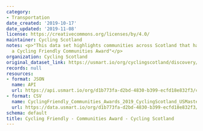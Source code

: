 ```yaml
---
category:
- Transportation
date_created: '2019-10-17'
date_updated: '2019-11-08'
license: https://creativecommons.org/licenses/by/4.0/
maintainer: Cycling Scotland
notes: <p>"This data set highlights communities across Scotland that have received
  a Cycling Friendly Communities Award"</p>
organization: Cycling Scotland
original_dataset_link: https://usmart.io/org/cyclingscotland/discovery/discovery-view-detail/8b952141-0d52-48f5-b16d-c11bb93664e8
records: null
resources:
- format: JSON
  name: API
  url: https://api.usmart.io/org/d1b773fa-d2bd-4830-b399-ecfd18e832f3/c7dfc2d0-cd22-47ad-bc99-4011a93b3af0/6/urql
- format: CSV
  name: CyclingFriendly_Communities_Awards_2019_CyclingScotland_USMaster.csv
  url: https://data.usmart.io/org/d1b773fa-d2bd-4830-b399-ecfd18e832f3/resource?resourceGUID=7453274b-382f-4aee-a852-ecb911395aea
schema: default
title: Cycling Friendly - Communities Award - Cycling Scotland
---
```

